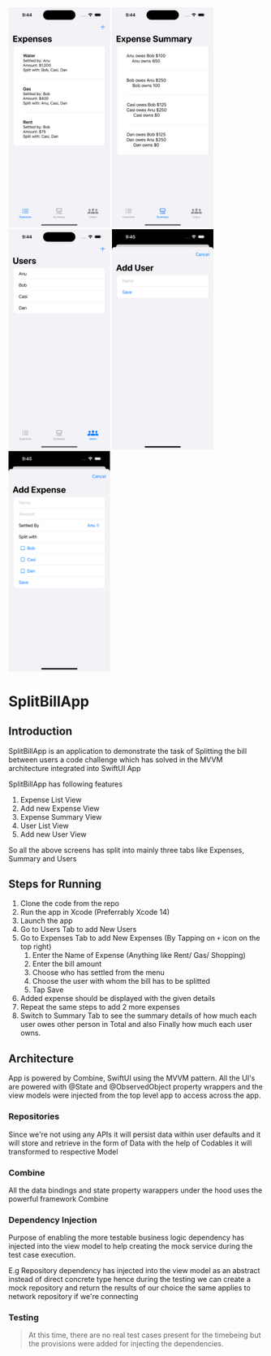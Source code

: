 <img src = "Screenshots/ExpensesListView.png" width ="200" /> <img src = "Screenshots/ExpenseSummaryView.png" width ="200" /> <img src = "Screenshots/UserListView.png" width ="200" /> <img src = "Screenshots/AddUserView.png" width ="200" /> <img src = "Screenshots/AddExpenseView.png" width ="200" />

# SplitBillApp

## Introduction
SplitBillApp is an application to demonstrate the task of Splitting the bill between users a code challenge which has solved in the MVVM architecture integrated into SwiftUI App

SplitBillApp has following features
1. Expense List View
2. Add new Expense View
3. Expense Summary View
4. User List View
5. Add new User View

So all the above screens has split into mainly three tabs like Expenses, Summary and Users

## Steps for Running
1. Clone the code from the repo
2. Run the app in Xcode (Preferrably Xcode 14)
3. Launch the app
4. Go to Users Tab to add New Users
5. Go to Expenses Tab to add New Expenses (By Tapping on `+` icon on the top right)
    1. Enter the Name of Expense (Anything like Rent/ Gas/ Shopping)
    2. Enter the bill amount
    3. Choose who has settled from the menu
    4. Choose the user with whom the bill has to be splitted
    5. Tap Save
6. Added expense should be displayed with the given details
7. Repeat the same steps to add 2 more expenses
8. Switch to Summary Tab to see the summary details of how much each user owes other person in Total and also Finally how much each user owns. 

## Architecture
App is powered by Combine, SwiftUI using the MVVM pattern. All the UI's are powered with @State and @ObservedObject property wrappers and the view models were injected from the top level app to access across the app.

### Repositories
Since we're not using any APIs it will persist data within user defaults and it will store and retrieve in the form of Data with the help of Codables it will transformed to respective Model

### Combine
All the data bindings and state property warappers under the hood uses the powerful framework Combine

### Dependency Injection
Purpose of enabling the more testable business logic dependency has injected into the view model to help creating the mock service during the test case execution.

E.g Repository dependency has injected into the view model as an abstract instead of direct concrete type hence during the testing we can create a mock repository and return the results of our choice the same applies to network repository if we're connecting

### Testing
> At this time, there are no real test cases present for the timebeing but the provisions were added for injecting the dependencies.